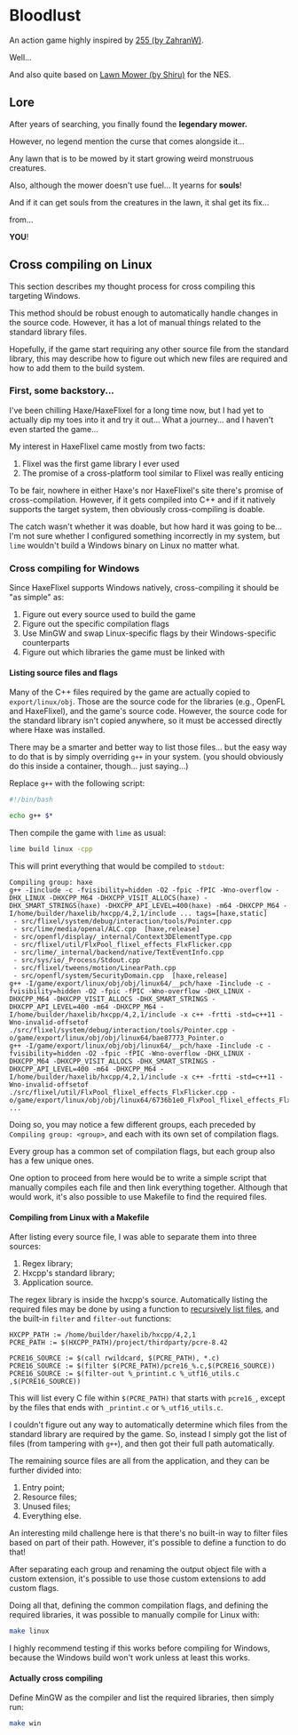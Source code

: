 # Bloodlust

An action game highly inspired by [255 (by ZahranW)](https://zahranworrell.itch.io/255).

Well...

And also quite based on [Lawn Mower (by Shiru)](https://shiru.untergrund.net/software.shtml) for the NES.

## Lore

After years of searching, you finally found the **legendary mower.**

However, no legend mention the curse that comes alongside it...

Any lawn that is to be mowed by it start growing weird monstruous creatures.

Also, although the mower doesn't use fuel... It yearns for **souls**!

And if it can get souls from the creatures in the lawn, it shal get its fix...

from...

**YOU**!

## Cross compiling on Linux

This section describes my thought process for cross compiling this targeting Windows.

This method should be robust enough to automatically handle changes in the source code.
However, it has a lot of manual things related to the standard library files.

Hopefully, if the game start requiring any other source file from the standard library,
this may describe how to figure out which new files are required
and how to add them to the build system.

### First, some backstory...

I've been chilling Haxe/HaxeFlixel for a long time now,
but I had yet to actually dip my toes into it and try it out...
What a journey... and I haven't even started the game...

My interest in HaxeFlixel came mostly from two facts:

1. Flixel was the first game library I ever used
2. The promise of a cross-platform tool similar to Flixel was really enticing

To be fair, nowhere in either Haxe's nor HaxeFlixel's site there's promise of cross-compilation.
However, if it gets compiled into C++ and if it natively supports the target system,
then obviously cross-compiling is doable.

The catch wasn't whether it was doable, but how hard it was going to be...
I'm not sure whether I configured something incorrectly in my system,
but `lime` wouldn't build a Windows binary on Linux no matter what.

### Cross compiling for Windows

Since HaxeFlixel supports Windows natively,
cross-compiling it should be "as simple" as:

1. Figure out every source used to build the game
2. Figure out the specific compilation flags
3. Use MinGW and swap Linux-specific flags by their Windows-specific counterparts
4. Figure out which libraries the game must be linked with

#### Listing source files and flags

Many of the C++ files required by the game are actually copied to `export/linux/obj`.
Those are the source code for the libraries (e.g., OpenFL and HaxeFlixel),
and the game's source code.
However, the source code for the standard library isn't copied anywhere,
so it must be accessed directly where Haxe was installed.

There may be a smarter and better way to list those files...
but the easy way to do that is by simply overriding `g++` in your system.
(you should obviously do this inside a container, though... just saying...)

Replace `g++` with the following script:

```sh
#!/bin/bash

echo g++ $*
```

Then compile the game with `lime` as usual:

```sh
lime build linux -cpp
```

This will print everything that would be compiled to `stdout`:

```
Compiling group: haxe
g++ -Iinclude -c -fvisibility=hidden -O2 -fpic -fPIC -Wno-overflow -DHX_LINUX -DHXCPP_M64 -DHXCPP_VISIT_ALLOCS(haxe) -DHX_SMART_STRINGS(haxe) -DHXCPP_API_LEVEL=400(haxe) -m64 -DHXCPP_M64 -I/home/builder/haxelib/hxcpp/4,2,1/include ... tags=[haxe,static]
 - src/flixel/system/debug/interaction/tools/Pointer.cpp
 - src/lime/media/openal/ALC.cpp  [haxe,release]
 - src/openfl/display/_internal/Context3DElementType.cpp
 - src/flixel/util/FlxPool_flixel_effects_FlxFlicker.cpp
 - src/lime/_internal/backend/native/TextEventInfo.cpp
 - src/sys/io/_Process/Stdout.cpp
 - src/flixel/tweens/motion/LinearPath.cpp
 - src/openfl/system/SecurityDomain.cpp  [haxe,release]
g++ -I/game/export/linux/obj/obj/linux64/__pch/haxe -Iinclude -c -fvisibility=hidden -O2 -fpic -fPIC -Wno-overflow -DHX_LINUX -DHXCPP_M64 -DHXCPP_VISIT_ALLOCS -DHX_SMART_STRINGS -DHXCPP_API_LEVEL=400 -m64 -DHXCPP_M64 -I/home/builder/haxelib/hxcpp/4,2,1/include -x c++ -frtti -std=c++11 -Wno-invalid-offsetof ./src/flixel/system/debug/interaction/tools/Pointer.cpp -o/game/export/linux/obj/obj/linux64/bae87773_Pointer.o
g++ -I/game/export/linux/obj/obj/linux64/__pch/haxe -Iinclude -c -fvisibility=hidden -O2 -fpic -fPIC -Wno-overflow -DHX_LINUX -DHXCPP_M64 -DHXCPP_VISIT_ALLOCS -DHX_SMART_STRINGS -DHXCPP_API_LEVEL=400 -m64 -DHXCPP_M64 -I/home/builder/haxelib/hxcpp/4,2,1/include -x c++ -frtti -std=c++11 -Wno-invalid-offsetof ./src/flixel/util/FlxPool_flixel_effects_FlxFlicker.cpp -o/game/export/linux/obj/obj/linux64/6736b1e0_FlxPool_flixel_effects_FlxFlicker.o
...
```

Doing so, you may notice a few different groups,
each preceded by `Compiling group: <group>`,
and each with its own set of compilation flags.

Every group has a common set of compilation flags,
but each group also has a few unique ones.

One option to proceed from here would be
to write a simple script that manually compiles each file
and then link everything together.
Although that would work,
it's also possible to use Makefile to find the required files.

#### Compiling from Linux with a Makefile

After listing every source file,
I was able to separate them into three sources:

1. Regex library;
2. Hxcpp's standard library;
3. Application source.

The regex library is inside the hxcpp's source.
Automatically listing the required files may be done by using
a function to [recursively list files](https://stackoverflow.com/a/18258352),
and the built-in `filter` and `filter-out` functions:

```make
HXCPP_PATH := /home/builder/haxelib/hxcpp/4,2,1
PCRE_PATH := $(HXCPP_PATH)/project/thirdparty/pcre-8.42

PCRE16_SOURCE := $(call rwildcard, $(PCRE_PATH), *.c)
PCRE16_SOURCE := $(filter $(PCRE_PATH)/pcre16_%.c,$(PCRE16_SOURCE))
PCRE16_SOURCE := $(filter-out %_printint.c %_utf16_utils.c ,$(PCRE16_SOURCE))
```

This will list every C file within `$(PCRE_PATH)` that starts with `pcre16_`,
except by the files that ends with `_printint.c` or `%_utf16_utils.c`.

I couldn't figure out any way to automatically determine
which files from the standard library are required by the game.
So, instead I simply got the list of files (from tampering with `g++`),
and then got their full path automatically.

The remaining source files are all from the application,
and they can be further divided into:

1. Entry point;
2. Resource files;
3. Unused files;
4. Everything else.

An interesting mild challenge here is that there's no built-in way
to filter files based on part of their path.
However, it's possible to define a function to do that!

After separating each group
and renaming the output object file with a custom extension,
it's possible to use those custom extensions to add custom flags.

Doing all that,
defining the common compilation flags,
and defining the required libraries,
it was possible to manually compile for Linux with:

```sh
make linux
```

I highly recommend testing if this works before compiling for Windows,
because the Windows build won't work unless at least this works.

#### Actually cross compiling

Define MinGW as the compiler and list the required libraries,
then simply run:

```sh
make win
```
